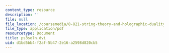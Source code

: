 ```yaml
---
content_type: resource
description: ''
file: null
file_location: /coursemedia/8-821-string-theory-and-holographic-duality-fall-2014/d1bd5bb4f2af5b472e16a2598d820cb5_MIT8_821F14_pssol3.pdf
file_type: application/pdf
resourcetype: Document
title: ps3soln.dvi
uid: d1bd5bb4-f2af-5b47-2e16-a2598d820cb5
---
```

